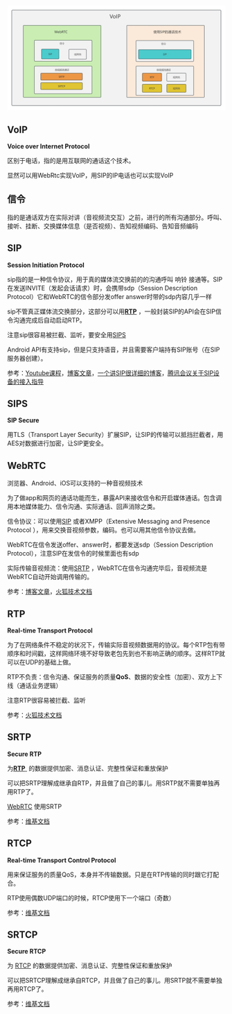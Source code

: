 ![音视频通讯概念关系图](/Images/音视频通讯概念关系图.jpg)  

## VoIP
**Voice over Internet Protocol**

区别于电话，指的是用互联网的通话这个技术。

显然可以用WebRtc实现VoIP，用SIP的IP电话也可以实现VoIP

## 信令

指的是通话双方在实际对讲（音视频流交互）之前，进行的所有沟通部分。呼叫、接听、挂断、交换媒体信息（是否视频）、告知视频编码、告知音频编码

## SIP
**Session Initiation Protocol**

sip指的是一种信令协议，用于真的媒体流交换前的的沟通呼叫 响铃 接通等。SIP在发送INVITE（发起会话请求）时，会携带sdp（Session Description Protocol）它和WebRTC的信令部分发offer answer时带的sdp内容几乎一样

sip不管真正媒体流交换部分，这部分可以用[**RTP**](#RTP) ，一般封装SIP的API会在SIP信令沟通完成后自动启动RTP。

注意sip很容易被拦截、监听，要安全用[SIPS](#SIPS) 

Android API有支持sip，但是只支持语音，并且需要客户端持有SIP账号（在SIP服务器创建）。

参考：[Youtube课程](https://youtu.be/sP16vMAAXQw?si=GWnBdh4VSqTzvJr2)，[博客文章](https://getvoip.com/blog/webrtc-vs-sip/)，[一个讲SIP很详细的博客](https://www.cnblogs.com/zqhIndex/p/17211670.html)，[腾讯会议关于SIP设备的接入指导](https://meeting.tencent.com/support/categories/index.html?catalogueId=1435)

## SIPS
**SIP Secure**

用TLS（Transport Layer Security）扩展SIP，让SIP的传输可以抵挡拦截者，用AES对数据进行加密，让SIP更安全。

## WebRTC

浏览器、Android、iOS可以支持的一种音视频技术

为了做app和网页的通话功能而生，暴露API来接收信令和开启媒体通话。包含调用本地媒体能力、信令沟通、实际通话、回声消除之类。

信令协议：可以使用[SIP](#SIP) 或者XMPP（Extensive Messaging and Presence Protocol ），用来交换音视频参数，编码。也可以用其他信令协议去做。

WebRTC在信令发送offer、answer时，都要发送sdp（Session Description Protocol），注意SIP在发信令的时候里面也有sdp

实际传输音视频流：使用[SRTP](#SRTP) ，WebRTC在信令沟通完毕后，音视频流是WebRTC自动开始调用传输的。

参考：[博客文章](https://getvoip.com/blog/webrtc-vs-sip/)，[火狐技术文档](https://developer.mozilla.org/en-US/docs/Web/API/WebRTC_API/Intro_to_RTP)

## RTP
**Real-time Transport Protocol**

为了在网络条件不稳定的状况下，传输实际音视频数据用的协议。每个RTP包有带顺序和时间戳，这样网络环境不好导致老包先到也不影响正确的顺序。这样RTP就可以在UDP的基础上做。

RTP不负责：信令沟通、保证服务的质量**QoS**、数据的安全性（加密）、双方上下线（通话业务逻辑）

注意RTP很容易被拦截、监听

参考：[火狐技术文档](https://developer.mozilla.org/en-US/docs/Web/API/WebRTC_API/Intro_to_RTP)

## SRTP
**Secure RTP**

为[**RTP** ](#RTP) 的数据提供加密、消息认证、完整性保证和重放保护

可以把SRTP理解成继承自RTP，并且做了自己的事儿。用SRTP就不需要单独再用RTP了。

[WebRTC](#WebRTC) 使用SRTP

参考：[维基文档](https://zh.wikipedia.org/wiki/%E5%AE%89%E5%85%A8%E5%AE%9E%E6%97%B6%E4%BC%A0%E8%BE%93%E5%8D%8F%E8%AE%AE)

## RTCP
**Real-time Transport Control Protocol**

用来保证服务的质量QoS，本身并不传输数据。只是在RTP传输的同时跟它打配合。

RTP使用偶数UDP端口的时候，RTCP使用下一个端口（奇数）

参考：[维基文档](https://zh.wikipedia.org/wiki/%E5%AE%9E%E6%97%B6%E4%BC%A0%E8%BE%93%E6%8E%A7%E5%88%B6%E5%8D%8F%E8%AE%AE)

## SRTCP
**Secure RTCP**

为 [RTCP](#RTCP)  的数据提供加密、消息认证、完整性保证和重放保护

可以把SRTCP理解成继承自RTCP，并且做了自己的事儿。用SRTP就不需要单独再用RTCP了。

参考：[维基文档](https://zh.wikipedia.org/wiki/%E5%AE%89%E5%85%A8%E5%AE%9E%E6%97%B6%E4%BC%A0%E8%BE%93%E5%8D%8F%E8%AE%AE)
